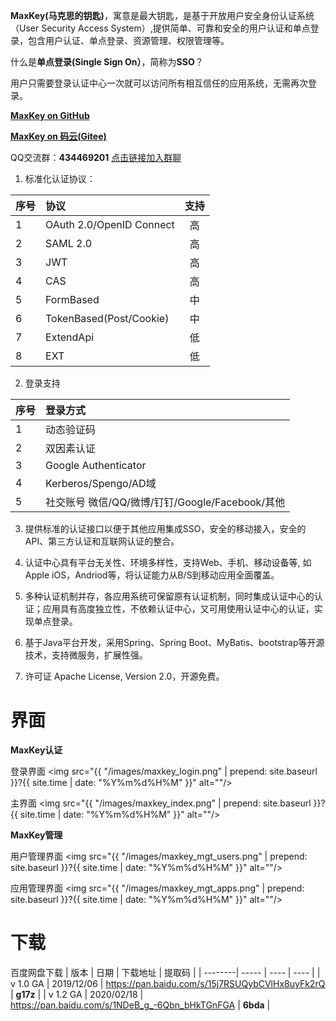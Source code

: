 **MaxKey(马克思的钥匙)**，寓意是最大钥匙，是基于开放用户安全身份认证系统（User Security Access System）,提供简单、可靠和安全的用户认证和单点登录，包含用户认证、单点登录、资源管理、权限管理等。

什么是**单点登录(Single Sign On）**，简称为**SSO**？

  用户只需要登录认证中心一次就可以访问所有相互信任的应用系统，无需再次登录。
  
  <a href="https://github.com/shimingxy/MaxKey" target="_blank">**MaxKey on GitHub**</a>
  
  <a href="https://gitee.com/shimingxy/MaxKey" target="_blank">**MaxKey on 码云(Gitee)**</a>

  QQ交流群：**434469201** <a href="https://jq.qq.com/?_wv=1027&k=5WrpQ6o" target="_blank">点击链接加入群聊</a>
  


1.  标准化认证协议：

| 序号    | 协议   |  支持  |
| --------| :-----  | :----:  |
| 1       | OAuth 2.0/OpenID Connect   |  高  |
| 2       | SAML 2.0   				   |  高  |
| 3       | JWT  					   |  高  |
| 4       | CAS						   |  高  |
| 5       | FormBased				   |  中  |
| 6       | TokenBased(Post/Cookie)	   |  中  |
| 7       | ExtendApi				   |  低  |
| 8       | EXT						   |  低  |

2. 登录支持

| 序号    | 登录方式   | 
| --------| :-----  |
| 1       | 动态验证码   	| 
| 2       | 双因素认证   	| 
| 3       | Google Authenticator   	|
| 4       | Kerberos/Spengo/AD域|
| 5       | 社交账号 微信/QQ/微博/钉钉/Google/Facebook/其他  | 


3. 提供标准的认证接口以便于其他应用集成SSO，安全的移动接入，安全的API、第三方认证和互联网认证的整合。

4. 认证中心具有平台无关性、环境多样性，支持Web、手机、移动设备等, 如Apple iOS，Andriod等，将认证能力从B/S到移动应用全面覆盖。

5. 多种认证机制并存，各应用系统可保留原有认证机制，同时集成认证中心的认证；应用具有高度独立性，不依赖认证中心，又可用使用认证中心的认证，实现单点登录。

6. 基于Java平台开发，采用Spring、Spring Boot、MyBatis、bootstrap等开源技术，支持微服务，扩展性强。  

7. 许可证 Apache License, Version 2.0，开源免费。 


# 界面
**MaxKey认证**

登录界面
<img src="{{ "/images/maxkey_login.png" | prepend: site.baseurl }}?{{ site.time | date: "%Y%m%d%H%M" }}"  alt=""/>

主界面
<img src="{{ "/images/maxkey_index.png" | prepend: site.baseurl }}?{{ site.time | date: "%Y%m%d%H%M" }}"  alt=""/>

**MaxKey管理**

用户管理界面
<img src="{{ "/images/maxkey_mgt_users.png" | prepend: site.baseurl }}?{{ site.time | date: "%Y%m%d%H%M" }}"  alt=""/>


应用管理界面
<img src="{{ "/images/maxkey_mgt_apps.png" | prepend: site.baseurl }}?{{ site.time | date: "%Y%m%d%H%M" }}"  alt=""/>


# 下载

百度网盘下载
| 版本    | 日期   |  下载地址  |  提取码  |
| --------| -----  | ----  | ----  |
| v 1.0 GA   | 2019/12/06   |  <a href="https://pan.baidu.com/s/15j7RSUQybCVlHx8uyFk2rQ" target="_blank">https://pan.baidu.com/s/15j7RSUQybCVlHx8uyFk2rQ</a>  |  **g17z**  |
| v 1.2 GA   | 2020/02/18   |  <a href="https://pan.baidu.com/s/1NDeB_g_-6Qbn_bHkTGnFGA" target="_blank">https://pan.baidu.com/s/1NDeB_g_-6Qbn_bHkTGnFGA</a>  |  **6bda**  |








